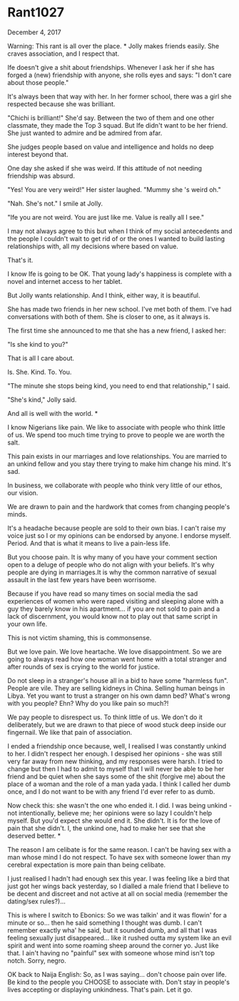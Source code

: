 # Rant1027


December 4, 2017

Warning: This rant is all over the place. 
*
Jolly makes friends easily. She craves association, and I respect that.

Ife doesn't give a shit about friendships. Whenever I ask her if she has forged a (new) friendship with anyone, she rolls eyes and says: "I don't care about those people." 

It's always been that way with her. In her former school, there was a girl she respected because she was brilliant. 

"Chichi is brilliant!" She'd say. Between the two of them and one other classmate, they made the Top 3 squad. But Ife didn't want to be her friend. She just wanted to admire and be admired from afar.

She judges people based on value and intelligence and holds no deep interest beyond that.

One day she asked if she was weird. If this attitude of not needing friendship was absurd.

"Yes! You are very weird!" Her sister laughed. "Mummy she 's weird oh."

"Nah. She's not." I smile at Jolly.

"Ife you are not weird. You are just like me. Value is really all I see."

I may not always agree to this but when I think of my social antecedents and the people I couldn't wait to get rid of or the ones I wanted to build lasting relationships with, all my decisions where based on value. 

That's it.

I know Ife is going to be OK. That young lady's happiness is complete with a novel and internet access to her tablet.

But Jolly wants relationship. And I think, either way, it is beautiful.

She has made two friends in her new school. I've met both of them. I've had conversations with both of them. She is closer to one, as it always is.

The first time she announced to me that she has a new friend, I asked her:

"Is she kind to you?"

That is all I care about.

Is. She. Kind. To. You. 

"The minute she stops being kind, you need to end that relationship," I said.

"She's kind," Jolly said.

And all is well with the world. 
*

I know Nigerians like pain. We like to associate with people who think little of us. We spend too much time trying to prove to people we are worth the salt.

This pain exists in our marriages and love relationships. You are married to an unkind fellow and you stay there trying to make him change his mind. It's sad.

In business, we collaborate with people who think very little of our ethos, our vision. 

We are drawn to pain and the hardwork that comes from changing people's minds.

It's a headache because people are sold to their own bias. I can't raise my voice just so I or my opinions can be endorsed by anyone. I endorse myself. Period. And that is what it means to live a pain-less life. 

But you choose pain. It is why many of you have your comment section open to a deluge of people who do not align with your beliefs. It's why people are dying in marriages.It is why the common narrative of sexual assault in the last few years have been worrisome.

Because if you have read so many times on social media the sad experiences of women who were raped visiting and sleeping alone with a guy they barely know in his apartment... if you are not sold to pain and a lack of discernment, you would know not to play out that same script in your own life.

This is not victim shaming, this is commonsense. 

But we love pain. We love heartache. We love disappointment. So we are going to always read how one woman went home with a total stranger and after rounds of sex is crying to the world for justice. 

Do not sleep in a stranger's house all in a bid to have some "harmless fun". People are vile. They are selling kidneys in China. Selling human beings in Libya. Yet you want to trust a stranger on his own damn bed? What's wrong with you people? Ehn? Why do you like pain so much?!

We pay people to disrespect us. To think little of us. We don't do it deliberately, but we are drawn to that piece of wood stuck deep inside our fingernail. We like that pain of association.

I ended a friendship once because, well, I realised I was constantly unkind to her. I didn't respect her enough. I despised her opinions - she was still very far away from new thinking, and my responses were harsh. I tried to change but then I had to admit to myself that I will never be able to be her friend and be quiet when she says some of the shit (forgive me) about the place of a woman and the role of a man yada yada. I think I called her dumb once, and I do not want to be with any friend I'd ever refer to as dumb.

Now check this: she wasn't the one who ended it. I did. I was being unkind - not intentionally, believe me; her opinions were so lazy I couldn't help myself. But you'd expect she would end it. She didn't. It is for the love of pain that she didn't. I, the unkind one, had to make her see that she deserved better. 
*

The reason I am celibate is for the same reason. I can't be having sex with a man whose mind I do not respect. To have sex with someone lower than my cerebral expectation is more pain than being celibate. 

I just realised I hadn't had enough sex this year. I was feeling like a bird that just got her wings back yesterday, so I dialled a male friend that I believe to be decent and discreet and not active at all on social media (remember the dating/sex rules?)... 

This is where I switch to Ebonics: So we was talkin' and it was flowin' for a minute or so... then he said something I thought was dumb. I can't remember exactly wha' he said, but it sounded dumb, and all that I was feeling sexually just disappeared... like it rushed outta my system like an evil spirit and went into some roaming sheep around the corner yo. Just like that. 
I ain't having no "painful" sex with someone whose mind isn't top notch. Sorry, negro.

OK back to Naija English: 
So, as I was saying... don't choose pain over life. Be kind to the people you CHOOSE to associate with. Don't stay in people's lives accepting or displaying unkindness. That's pain. Let it go.